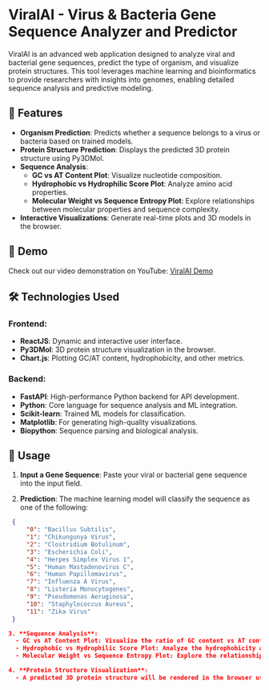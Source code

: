 # ViralAI - Virus & Bacteria Gene Sequence Analyzer and Predictor

ViralAI is an advanced web application designed to analyze viral and bacterial gene sequences, predict the type of organism, and visualize protein structures. This tool leverages machine learning and bioinformatics to provide researchers with insights into genomes, enabling detailed sequence analysis and predictive modeling.

## 🚀 Features
- **Organism Prediction**: Predicts whether a sequence belongs to a virus or bacteria based on trained models.
- **Protein Structure Prediction**: Displays the predicted 3D protein structure using Py3DMol.
- **Sequence Analysis**: 
  - **GC vs AT Content Plot**: Visualize nucleotide composition.
  - **Hydrophobic vs Hydrophilic Score Plot**: Analyze amino acid properties.
  - **Molecular Weight vs Sequence Entropy Plot**: Explore relationships between molecular properties and sequence complexity.
- **Interactive Visualizations**: Generate real-time plots and 3D models in the browser.

## 🎥 Demo
Check out our video demonstration on YouTube: [ViralAI Demo](https://youtu.be/QRQzjd0yQOg)

## 🛠️ Technologies Used
### Frontend:
- **ReactJS**: Dynamic and interactive user interface.
- **Py3DMol**: 3D protein structure visualization in the browser.
- **Chart.js**: Plotting GC/AT content, hydrophobicity, and other metrics.

### Backend:
- **FastAPI**: High-performance Python backend for API development.
- **Python**: Core language for sequence analysis and ML integration.
- **Scikit-learn**: Trained ML models for classification.
- **Matplotlib**: For generating high-quality visualizations.
- **Biopython**: Sequence parsing and biological analysis.

## 🧪 Usage

1. **Input a Gene Sequence**:
   Paste your viral or bacterial gene sequence into the input field.

2. **Prediction**:
   The machine learning model will classify the sequence as one of the following:

  ```json
   {
       "0": "Bacillus Subtilis",
       "1": "Chikungunya Virus",
       "2": "Clostridium Botulinum",
       "3": "Escherichia Coli",
       "4": "Herpes Simplex Virus 1",
       "5": "Human Mastadenovirus C",
       "6": "Human Papillomavirus",
       "7": "Influenza A Virus",
       "8": "Listeria Monocytogenes",
       "9": "Pseudomonas Aeruginosa",
       "10": "Staphylococcus Aureus",
       "11": "Zika Virus"
   }

3. **Sequence Analysis**:
    - GC vs AT Content Plot: Visualize the ratio of GC content vs AT content in the input sequence.
    - Hydrophobic vs Hydrophilic Score Plot: Analyze the hydrophobicity and hydrophilicity of the amino acid sequence.
    - Molecular Weight vs Sequence Entropy Plot: Explore the relationship between molecular weight and the sequence's entropy.

4. **Protein Structure Visualization**:
    - A predicted 3D protein structure will be rendered in the browser using Py3DMol.
